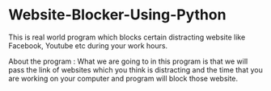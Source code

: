 # Website-Blocker-Using-Python
This is real world program which blocks certain distracting website like Facebook, Youtube etc during your work hours.

About the program : What we are going to in this program is that we will pass the link of websites which you think is distracting and the time that you are working on your computer and program will block those website.
